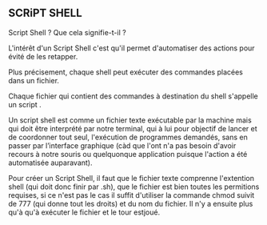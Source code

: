 ## SCRiPT SHELL

Script Shell ? Que cela signifie-t-il ?

L'intérêt d'un Script Shell c'est qu'il permet d'automatiser des actions pour évité de les retapper. 

Plus précisement, chaque shell peut exécuter des commandes placées dans un fichier. 

Chaque fichier qui contient des commandes à destination du shell s'appelle un script . 

Un script shell est comme un fichier texte exécutable par la machine mais qui doit être interprété par notre terminal, qui à lui pour objectif de lancer et de coordonner tout seul, l'exécution de programmes demandés, sans en passer par l’interface graphique (càd que l'ont n'a pas besoin d'avoir recours à notre souris ou quelquonque application puisque l'action a été automatisée auparavant).

Pour créer un Script Shell, il faut que le fichier texte comprenne l'extention shell (qui doit donc finir par .sh), que le fichier est bien toutes les permitions requises, si ce n'est pas le cas il suffit d'utiliser la commande chmod suivit de 777 (qui donne tout les droits) et du nom du fichier. Il n'y a ensuite plus qu'à qu'à exécuter le fichier et le tour estjoué.
